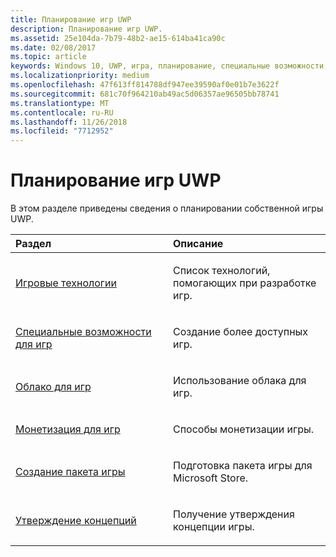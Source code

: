 ```yaml
---
title: Планирование игр UWP
description: Планирование игр UWP.
ms.assetid: 25e104da-7b79-48b2-ae15-614ba41ca90c
ms.date: 02/08/2017
ms.topic: article
keywords: Windows 10, UWP, игра, планирование, специальные возможности, облако, монетизировать, пакет, технология, концепция, утверждение
ms.localizationpriority: medium
ms.openlocfilehash: 47f613ff814788df947ee39590af0e01b7e3622f
ms.sourcegitcommit: 681c70f964210ab49ac5d06357ae96505bb78741
ms.translationtype: MT
ms.contentlocale: ru-RU
ms.lasthandoff: 11/26/2018
ms.locfileid: "7712952"
---
```

# <a name="planning-for-uwp-games"></a>Планирование игр UWP

В этом разделе приведены сведения о планировании собственной игры UWP.

<table>
<colgroup>
<col width="50%" />
<col width="50%" />
</colgroup>
<thead>
<tr class="header">
<th align="left">Раздел</th>
<th align="left">Описание</th>
</tr>
</thead>
<tbody>
<tr class="odd">
<td align="left"><p><a href="game-development-platform-guide.md">Игровые технологии</a></p></td>
<td align="left"><p>Список технологий, помогающих при разработке игр.</p></td>
</tr>
<tr class="even">
<td align="left"><p><a href="accessibility-for-games.md">Специальные возможности для игр</a></p></td>
<td align="left"><p>Создание более доступных игр.</p></td>
</tr>
<tr class="odd">
<td align="left"><p><a href="cloud-for-games.md">Облако для игр</a></p></td>
<td align="left"><p>Использование облака для игр.</p></td>
</tr>
<tr class="even">
<td align="left"><p><a href="monetization-for-games.md">Монетизация для игр</a></p></td>
<td align="left"><p>Способы монетизации игры.</p></td>
</tr>
<tr class="odd">
<td align="left"><p><a href="package-your-windows-store-directx-game.md">Создание пакета игры</a></p></td>
<td align="left"><p>Подготовка пакета игры для Microsoft Store.</p></td>
</tr>
<tr class="even">
<td align="left"><p><a href="concept-approval.md">Утверждение концепций</a></p></td>
<td align="left"><p>Получение утверждения концепции игры.</p></td>
</tr>
</tbody>
</table>
 

 

 




